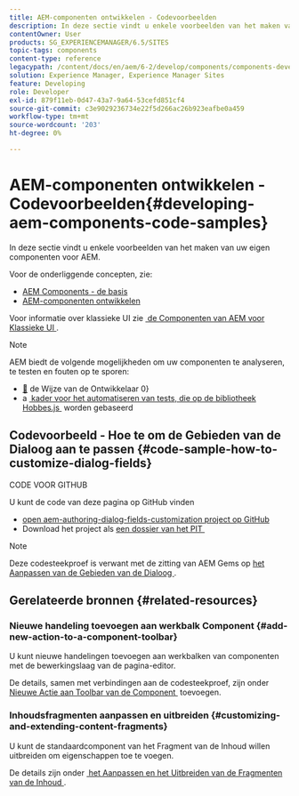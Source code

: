 ```yaml
---
title: AEM-componenten ontwikkelen - Codevoorbeelden
description: In deze sectie vindt u enkele voorbeelden van het maken van uw eigen componenten voor AEM.
contentOwner: User
products: SG_EXPERIENCEMANAGER/6.5/SITES
topic-tags: components
content-type: reference
legacypath: /content/docs/en/aem/6-2/develop/components/components-develop
solution: Experience Manager, Experience Manager Sites
feature: Developing
role: Developer
exl-id: 879f11eb-0d47-43a7-9a64-53cefd851cf4
source-git-commit: c3e9029236734e22f5d266ac26b923eafbe0a459
workflow-type: tm+mt
source-wordcount: '203'
ht-degree: 0%

---
```


# AEM-componenten ontwikkelen - Codevoorbeelden{#developing-aem-components-code-samples}

In deze sectie vindt u enkele voorbeelden van het maken van uw eigen componenten voor AEM.

Voor de onderliggende concepten, zie:

* [AEM Components - de basis](/help/sites-developing/components-basics.md)
* [AEM-componenten ontwikkelen](/help/sites-developing/developing-components.md)

Voor informatie over klassieke UI zie [&#x200B; de Componenten van AEM voor Klassieke UI &#x200B;](/help/sites-developing/developing-components-classic.md).

>[!NOTE]
>
>AEM biedt de volgende mogelijkheden om uw componenten te analyseren, te testen en fouten op te sporen:
>
>* [&#128279;](/help/sites-developing/developer-mode.md) de Wijze van de Ontwikkelaar 0&rbrace;
>* a [&#x200B; kader voor het automatiseren van tests, die op de bibliotheek Hobbes.js &#x200B;](/help/sites-developing/hobbes.md) worden gebaseerd
>

## Codevoorbeeld - Hoe te om de Gebieden van de Dialoog aan te passen {#code-sample-how-to-customize-dialog-fields}

CODE VOOR GITHUB

U kunt de code van deze pagina op GitHub vinden

* [&#x200B; open aem-authoring-dialog-fields-customization project op GitHub &#x200B;](https://github.com/Adobe-Marketing-Cloud/aem-authoring-dialog-fields-customization)
* Download het project als [&#x200B; een dossier van het PIT &#x200B;](https://codeload.github.com/Adobe-Marketing-Cloud/aem-authoring-dialog-fields-customization/zip/refs/heads/master)

>[!NOTE]
>
>Deze codesteekproef is verwant met de zitting van AEM Gems op [&#x200B; het Aanpassen van de Gebieden van de Dialoog &#x200B;](https://experienceleague.adobe.com/docs/experience-manager-gems-events/gems/gems2015/aem-customizing-dialog-fields-in-touch-ui.html?lang=nl-NL).

## Gerelateerde bronnen {#related-resources}

### Nieuwe handeling toevoegen aan werkbalk Component {#add-new-action-to-a-component-toolbar}

U kunt nieuwe handelingen toevoegen aan werkbalken van componenten met de bewerkingslaag van de pagina-editor.

De details, samen met verbindingen aan de codesteekproef, zijn onder [&#x200B; Nieuwe Actie aan Toolbar van de Component &#x200B;](/help/sites-developing/customizing-page-authoring-touch.md#add-new-action-to-a-component-toolbar) toevoegen.

### Inhoudsfragmenten aanpassen en uitbreiden {#customizing-and-extending-content-fragments}

U kunt de standaardcomponent van het Fragment van de Inhoud willen uitbreiden om eigenschappen toe te voegen.

De details zijn onder [&#x200B; het Aanpassen en het Uitbreiden van de Fragmenten van de Inhoud &#x200B;](/help/sites-developing/customizing-content-fragments.md).
